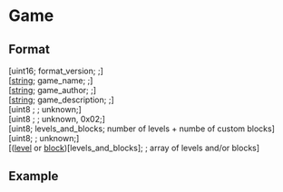 # Game
## Format
[uint16; format_version; ;]\
[[string](https://github.com/BitcoderCZ/Fancade_Game_Format/blob/main/string.md); game_name; ;]\
[[string](https://github.com/BitcoderCZ/Fancade_Game_Format/blob/main/string.md); game_author; ;]\
[[string](https://github.com/BitcoderCZ/Fancade_Game_Format/blob/main/string.md); game_description; ;]\
[uint8 ; ; unknown;]\
[uint8 ; ; unknown, 0x02;]\
[uint8; levels_and_blocks; number of levels + numbe of custom blocks]\
[uint8; ; unknown;]\
[([level](https://github.com/BitcoderCZ/Fancade_Game_Format/blob/main/level.md) or [block](https://github.com/BitcoderCZ/Fancade_Game_Format/blob/main/block.md))[levels_and_blocks]; ; array of levels and/or blocks]
## Example